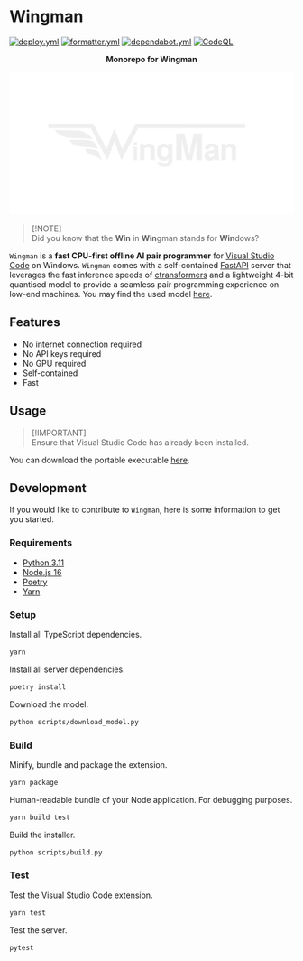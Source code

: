 # Wingman

[![deploy.yml](https://github.com/winstxnhdw/Wingman/actions/workflows/deploy.yml/badge.svg)](https://github.com/winstxnhdw/Wingman/actions/workflows/deploy.yml)
[![formatter.yml](https://github.com/winstxnhdw/Wingman/actions/workflows/formatter.yml/badge.svg)](https://github.com/winstxnhdw/Wingman/actions/workflows/formatter.yml)
[![dependabot.yml](https://github.com/winstxnhdw/Wingman/actions/workflows/dependabot.yml/badge.svg)](https://github.com/winstxnhdw/Wingman/actions/workflows/dependabot.yml)
[![CodeQL](https://github.com/winstxnhdw/Wingman/actions/workflows/github-code-scanning/codeql/badge.svg)](https://github.com/winstxnhdw/Wingman/actions/workflows/github-code-scanning/codeql)

<p align="center"><b>Monorepo for Wingman</b></p>

<div align="center">
    <img src="resources/wingman_transparent.png" />
</div>


> [!NOTE]\
> Did you know that the **Win** in **Win**gman stands for **Win**dows?

`Wingman` is a **fast CPU-first offline AI pair programmer** for [Visual Studio Code](https://code.visualstudio.com/) on Windows. `Wingman` comes with a self-contained [FastAPI](https://fastapi.tiangolo.com/) server that leverages the fast inference speeds of [ctransformers](https://github.com/marella/ctransformers) and a lightweight 4-bit quantised model to provide a seamless pair programming experience on low-end machines. You may find the used model [here](https://huggingface.co/winstxnhdw/Replit-v2-CodeInstruct-3B-ggml-4bit).

## Features

- No internet connection required
- No API keys required
- No GPU required
- Self-contained
- Fast

## Usage

> [!IMPORTANT]\
> Ensure that Visual Studio Code has already been installed.

You can download the portable executable [here](https://github.com/winstxnhdw/Wingman/releases/tag/latest).

## Development

If you would like to contribute to `Wingman`, here is some information to get you started.

### Requirements

- [Python 3.11](https://www.python.org/downloads/release/python-3110/)
- [Node.js 16](https://nodejs.org/ja/blog/release/v16.16.0)
- [Poetry](https://python-poetry.org/)
- [Yarn](https://yarnpkg.com/)

### Setup

Install all TypeScript dependencies.

```bash
yarn
```

Install all server dependencies.

```bash
poetry install
```

Download the model.

```bash
python scripts/download_model.py
```

### Build

Minify, bundle and package the extension.

```bash
yarn package
```

Human-readable bundle of your Node application. For debugging purposes.

```bash
yarn build test
```

Build the installer.

```bash
python scripts/build.py
```

### Test

Test the Visual Studio Code extension.

```bash
yarn test
```

Test the server.

```bash
pytest
```

